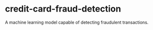 # credit-card-fraud-detection
A machine learning model capable of detecting fraudulent transactions.
